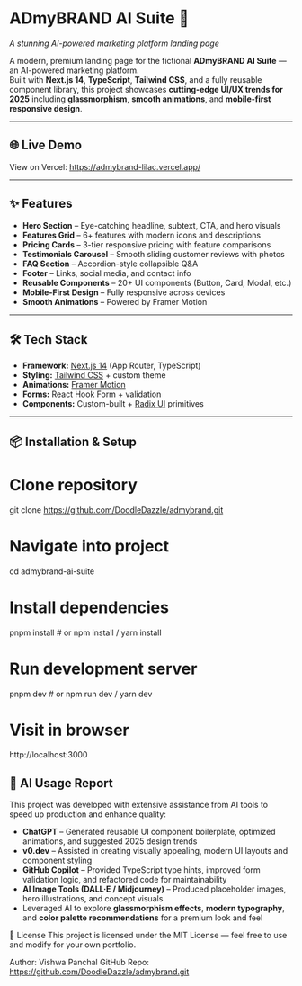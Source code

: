 # ADmyBRAND AI Suite 🚀  
*A stunning AI-powered marketing platform landing page*

A modern, premium landing page for the fictional **ADmyBRAND AI Suite** — an AI-powered marketing platform.  
Built with **Next.js 14**, **TypeScript**, **Tailwind CSS**, and a fully reusable component library, this project showcases **cutting-edge UI/UX trends for 2025** including **glassmorphism**, **smooth animations**, and **mobile-first responsive design**.

---

## 🌐 Live Demo  
View on Vercel: https://admybrand-lilac.vercel.app/

---

## ✨ Features  

- **Hero Section** – Eye-catching headline, subtext, CTA, and hero visuals  
- **Features Grid** – 6+ features with modern icons and descriptions  
- **Pricing Cards** – 3-tier responsive pricing with feature comparisons  
- **Testimonials Carousel** – Smooth sliding customer reviews with photos  
- **FAQ Section** – Accordion-style collapsible Q&A  
- **Footer** – Links, social media, and contact info  
- **Reusable Components** – 20+ UI components (Button, Card, Modal, etc.)  
- **Mobile-First Design** – Fully responsive across devices  
- **Smooth Animations** – Powered by Framer Motion  

---

## 🛠️ Tech Stack  

- **Framework:** [Next.js 14](https://nextjs.org/) (App Router, TypeScript)  
- **Styling:** [Tailwind CSS](https://tailwindcss.com/) + custom theme  
- **Animations:** [Framer Motion](https://www.framer.com/motion/)  
- **Forms:** React Hook Form + validation  
- **Components:** Custom-built + [Radix UI](https://www.radix-ui.com/) primitives  

---

## 📦 Installation & Setup  


# Clone repository
git clone https://github.com/DoodleDazzle/admybrand.git

# Navigate into project
cd admybrand-ai-suite

# Install dependencies
pnpm install  # or npm install / yarn install

# Run development server
pnpm dev  # or npm run dev / yarn dev

# Visit in browser
http://localhost:3000

## 🤖 AI Usage Report  

This project was developed with extensive assistance from AI tools to speed up production and enhance quality:  

- **ChatGPT** – Generated reusable UI component boilerplate, optimized animations, and suggested 2025 design trends  
- **v0.dev** – Assisted in creating visually appealing, modern UI layouts and component styling  
- **GitHub Copilot** – Provided TypeScript type hints, improved form validation logic, and refactored code for maintainability  
- **AI Image Tools (DALL·E / Midjourney)** – Produced placeholder images, hero illustrations, and concept visuals  
- Leveraged AI to explore **glassmorphism effects**, **modern typography**, and **color palette recommendations** for a premium look and feel  

📜 License
This project is licensed under the MIT License — feel free to use and modify for your own portfolio.

Author: Vishwa Panchal
GitHub Repo: https://github.com/DoodleDazzle/admybrand.git
